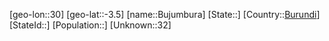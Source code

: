 ﻿---
location: [-3.5,30]
type: City
tags:
- geo/City


SpocWebEntityId: 35909
isDeleted: false
confidential: public

---
[geo-lon::30]
[geo-lat::-3.5]
[name::Bujumbura]
[State::]
[Country::[Burundi](geo/Continent/Africa/Burundi.md)]
[StateId::]
[Population::]
[Unknown::32]

